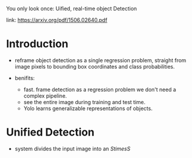 You only look once: Uified, real-time object Detection

link: https://arxiv.org/pdf/1506.02640.pdf

# Introduction

* reframe object detection as a single regression problem, straight from image pixels to bounding box coordinates and class probabilities.

* benifits: 
  * fast. frame detection as a regression problem we don't need a complex pipeline.
  * see the entire image during training and test time.
  * Yolo learns generalizable representations of objects.

# Unified Detection

* system divides the input image into an $StimesS$

